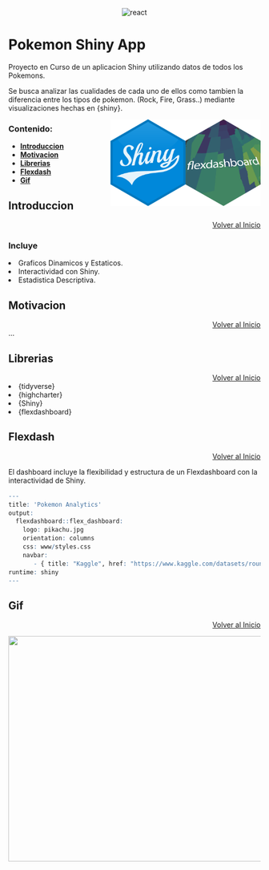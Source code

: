 


<p align="center">
<img src="https://upload.wikimedia.org/wikipedia/commons/thumb/9/98/International_Pok%C3%A9mon_logo.svg/2560px-International_Pok%C3%A9mon_logo.svg.png" alt="react" width="330" height="150" />
</p>

# Pokemon Shiny App


Proyecto en Curso de un aplicacion Shiny utilizando datos de todos los Pokemons. 

Se busca analizar las cualidades de cada uno de ellos como tambien la diferencia entre los tipos de pokemon. (Rock, Fire, Grass..) mediante visualizaciones hechas en {shiny}.



<p>
<a href="https://pkgs.rstudio.com/flexdashboard/" rel="nofollow"><img src="https://raw.githubusercontent.com/rstudio/hex-stickers/master/PNG/flexdashboard.png" align="right" width="150" style="max-width: 100%;"></a>
<a href="https://shiny.rstudio.com/" rel="nofollow"><img src="https://raw.githubusercontent.com/rstudio/hex-stickers/master/PNG/shiny.png" align="right" width="150" style="max-width: 100%;"></a>
</p>






### Contenido:

- [**Introduccion**](https://github.com/MGaloto/Pokemon_App#introduccion)
- [**Motivacion**](https://github.com/MGaloto/Pokemon_App#motivacion)
- [**Librerias**](https://github.com/MGaloto/Pokemon_App#librerias)
- [**Flexdash**](https://github.com/MGaloto/Pokemon_App#flexdash)
- [**Gif**](https://github.com/MGaloto/Pokemon_App#gif)

## Introduccion

<div style="text-align: right" class="toc-box">
 <a href="#top">Volver al Inicio</a>
</div>

### Incluye

<ui>
<li>
Graficos Dinamicos y Estaticos.
</li>
<li>
Interactividad con Shiny.
</li>
<li>
Estadistica Descriptiva.
</li>
</ui>

## Motivacion

<div style="text-align: right" class="toc-box">
 <a href="#top">Volver al Inicio</a>
</div>
...


## Librerias

<div style="text-align: right" class="toc-box">
 <a href="#top">Volver al Inicio</a>
</div>

<ui>
<li>
{tidyverse}
</li>
<li>
{highcharter}
</li>
<li>
{Shiny}
</li>
<li>
{flexdashboard}
</li>
</ui>



## Flexdash

<div style="text-align: right" class="toc-box">
 <a href="#top">Volver al Inicio</a>
</div>

El dashboard incluye la flexibilidad y estructura de un Flexdashboard con la interactividad de Shiny.

```r
---
title: 'Pokemon Analytics'
output: 
  flexdashboard::flex_dashboard:
    logo: pikachu.jpg
    orientation: columns
    css: www/styles.css
    navbar:
       - { title: "Kaggle", href: "https://www.kaggle.com/datasets/rounakbanik/pokemon", align: right}
runtime: shiny
---
```

## Gif

<div style="text-align: right" class="toc-box">
 <a href="#top">Volver al Inicio</a>
</div>

<p align="center">
  <img 
    width="650"
    height="450"
    src="Img/pkm.gif"
  >
</p>



